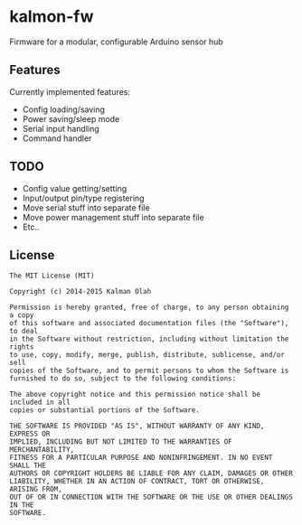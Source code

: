 kalmon-fw
=========

Firmware for a modular, configurable Arduino sensor hub

## Features

Currently implemented features:

* Config loading/saving
* Power saving/sleep mode
* Serial input handling
* Command handler

## TODO

* Config value getting/setting
* Input/output pin/type registering
* Move serial stuff into separate file
* Move power management stuff into separate file
* Etc..

## License

```
The MIT License (MIT)

Copyright (c) 2014-2015 Kalman Olah

Permission is hereby granted, free of charge, to any person obtaining a copy
of this software and associated documentation files (the "Software"), to deal
in the Software without restriction, including without limitation the rights
to use, copy, modify, merge, publish, distribute, sublicense, and/or sell
copies of the Software, and to permit persons to whom the Software is
furnished to do so, subject to the following conditions:

The above copyright notice and this permission notice shall be included in all
copies or substantial portions of the Software.

THE SOFTWARE IS PROVIDED "AS IS", WITHOUT WARRANTY OF ANY KIND, EXPRESS OR
IMPLIED, INCLUDING BUT NOT LIMITED TO THE WARRANTIES OF MERCHANTABILITY,
FITNESS FOR A PARTICULAR PURPOSE AND NONINFRINGEMENT. IN NO EVENT SHALL THE
AUTHORS OR COPYRIGHT HOLDERS BE LIABLE FOR ANY CLAIM, DAMAGES OR OTHER
LIABILITY, WHETHER IN AN ACTION OF CONTRACT, TORT OR OTHERWISE, ARISING FROM,
OUT OF OR IN CONNECTION WITH THE SOFTWARE OR THE USE OR OTHER DEALINGS IN THE
SOFTWARE.
```
